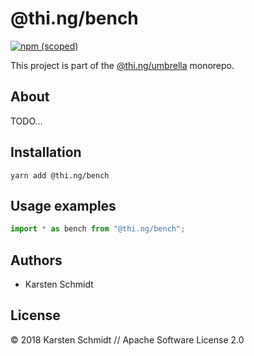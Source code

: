 # @thi.ng/bench

[![npm (scoped)](https://img.shields.io/npm/v/@thi.ng/bench.svg)](https://www.npmjs.com/package/@thi.ng/bench)

This project is part of the
[@thi.ng/umbrella](https://github.com/thi-ng/umbrella/) monorepo.

## About

TODO...

## Installation

```
yarn add @thi.ng/bench
```

## Usage examples

```typescript
import * as bench from "@thi.ng/bench";
```

## Authors

- Karsten Schmidt

## License

&copy; 2018 Karsten Schmidt // Apache Software License 2.0
